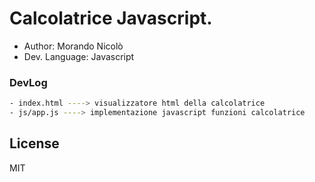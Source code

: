 # Calcolatrice Javascript.

- Author: Morando Nicolò
- Dev. Language: Javascript

### DevLog
```sh
- index.html ----> visualizzatore html della calcolatrice
- js/app.js ----> implementazione javascript funzioni calcolatrice
```

License
----

MIT
